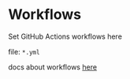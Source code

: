 # Workflows

Set GitHub Actions workflows here

file: `*.yml`

docs about workflows [here][workflow]

<!-- Links -->
[workflow]:<https://docs.github.com/en/actions>

